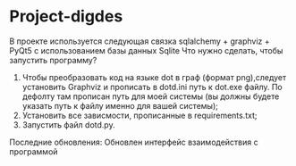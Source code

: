 # Project-digdes
В проекте используется следующая связка sqlalchemy + graphviz + PyQt5 с использованием базы данных Sqlite 
Что нужно сделать, чтобы запустить программу?
1) Чтобы преобразовать код на языке dot в граф (формат png),следует установить Graphviz и прописать в dotd.ini путь к dot.exe файлу. По дефолту там прописан путь для моей системы (вы должны будете указать путь к файлу именно для вашей системы);
2) Установить все зависмости, прописанные в requirements.txt;
3) Запустить файл dotd.py.

Последние обновления:
Обновлен интерфейс взаимодействия с программой
